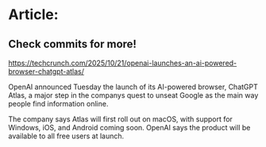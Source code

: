 # Article:

## Check commits for more!
https://techcrunch.com/2025/10/21/openai-launches-an-ai-powered-browser-chatgpt-atlas/

OpenAI announced Tuesday the launch of its AI-powered browser, ChatGPT Atlas, a major step in the companys quest to unseat Google as the main way people find information online.

The company says Atlas will first roll out on macOS, with support for Windows, iOS, and Android coming soon. OpenAI says the product will be available to all free users at launch.